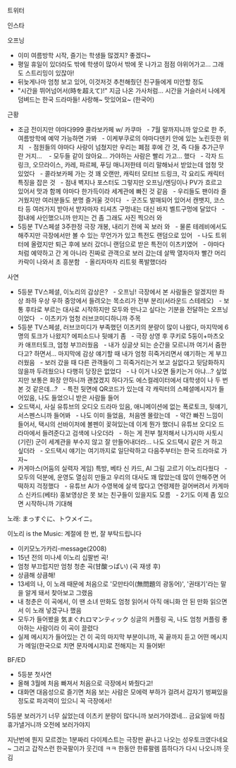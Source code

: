 


트위터



인스타



오프닝
- 이미 여름방학 시작, 즐기는 학생들 많겠지? 좋겠다~
- 평일 휴일이 있더라도 밖에 학생이 많아서 밖에 못 나가고 점점 야위어가고... 그래도 스트리밍이 있잖아!
- 뒤늦게나마 엄청 보고 있어, 이것저것 추천해줬던 친구들에게 미안할 정도
- "시간을 뛰어넘어서(時を超えて)!" 지금 나온 가사처럼... 시간을 거슬러서 나에게 덤벼드는 한국 드라마들! 사랑해~ 맛있어요~ (한국어)

근황
- 조금 전이지만 야마다999 콜라보카페 w/ 카쿠마
  - 7월 말까지니까 앞으로 한 주, 여름방학에 예약 가능하면 가봐
  - 이케부쿠로의 야마다덴키 안에 있는 노린듯한 위치
  - 점원들의 야마다 사랑이 넘쳤지만 우리는 폐점 후에 간 것, 즉 다들 추가근무란 거지... 
  - 모두들 같이 앉아요... 가야하는 사람은 빨리 가고... 했다
  - 각자 드링크, 오므라이스, 카레, 파르페, 푸딩 매니저한테 미리 말해놔서 받았는데 엄청 맛있었다
  - 콜라보카페 가는 것 꽤 오랜만, 캐릭터 모티브 드링크, 각 요리도 캐릭터 특징을 잡은 것
  - 점내 벽지나 포스터도 그렇지만 오프닝/엔딩이나 PV가 흐르고 있어서 맛과 함께 야마다 한가득이라 세계관에 빠진 것 같음
  - 우리들도 팬이라 즐거웠지만 여러분들도 분명 즐거울 것이다
  - 굿즈도 발매되어 있어서 캔뱃지, 코스타 등 여러가지 받아서 받자마자 티셔츠 구멍내는 대신 바지 벨트구멍에 달았다
  - 점내에 사인했으니까 만지는 건 좀 그래도 사진 찍으러 와
- 5등분 TV스페셜 3주한정 극장 개봉, 내리기 전에 꼭 보러 와
  - 물론 테레비에서도 해주지만 극장에서만 볼 수 있는 무언가가 있고 특전도 랜덤으로 있어
  - 나도 트위터에 올렸지만 퇴근 후에 보러 갔더니 랜덤으로 받은 특전이 이츠키였어
  - 야마다처럼 예약하고 간 게 아니라 진짜로 관객으로 보러 갔는데 살짝 열자마자 빨간 머리카락이 나와서 초 흥분함
  - 올리자마자 리트윗 폭발했더라

사연
- 5등분 TV스페셜, 이노리의 감상은?
  - 오프닝! 극장에서 본 사람들은 알겠지만 좌상 좌하 우상 우하 중앙에서 들려오는 목소리가 전부 분리(서라운드 스테레오)
  - 보통 후타로 부르는 대사로 시작하지만 모두와 만나고 싶다는 기분을 전달하는 오프닝이었다
  - 이츠키가 엄청 러브코미디하니까 주목
- 5등분 TV스페셜, 러브코미디가 부족했던 이츠키의 분량이 많이 나왔다, 마지막에 6명의 토크가 나왔지? 에피소드나 뒷얘기 좀
  - 극장 상영 후 쿠키로 5둥이+마츠오카 애프터토크, 엄청 부끄러웠음
  - 내가 싱글샷 되는 순간을 모르니까 여기서 줌한다고? 하면서... 마지막에 감상 얘기할 때 내가 엄청 히죽거리면서 얘기하는 게 부끄러웠음
  - 보러 갔을 때 다른 관객들이 그 히죽거리는거 보고 실없다고 뒷담화하지 않을까 두려웠으나 다행히 당장은 없었다
  - 나 이거 나오면 들키는거 아냐...? 싶었지만 보통은 화장 안하니까 괜찮겠지 하다가도 에스컬레이터에서 대학생이 나 두 번 본 것 같은데...?
  - 특전 뒷면에 QR코드가 있는데 각 캐릭터의 스페셜메시지가 들어있음, 나도 들었으니 받은 사람들 들어
- 오드택시, 사실 유튜브의 오디오 드라마 있음, 애니메이션에 없는 폭로토크, 뒷얘기, 서스펜스니까 들어봐
  - 나도 이미 들었음,  처음엔 몰랐는데
  - 약간 빠진 느낌이 들어서, 택시의 선바이저에 볼펜이 꽂혀있는데 이게 뭔가 했더니 유튜브 오디오 드라마에서 들려준다고 검색에 나오더라
  - 하는 게 전부 철저해서 나가시마 사토시(기린) 군이 세계관을 부수지 않고 잘 만들어내더라... 나도 오드택시 같은 거 하고 싶더라
  - 오드택시 얘기는 여기까지로 일단락하고 다음주부터는 한국 드라마로 가자~
- 카게마스(어둠의 실력자 게임) 특방, 베타 신 카드, AI 그림 고르기 이노리다웠다
  - 모두의 덕분에, 운영도 열심히 만들고 우리의 대사도 꽤 많았는데 많이 안해주면 어떡하지 걱정했다
  - 유튜브 AI가 수영복에 살색 많다고 연령제한 걸어버려서 카게마스 신카드(베타) 홍보영상은 못 보는 친구들이 있을지도 모름
  - 2기도 이제 좀 있으면 시작하니까 기대해

노래: まっすぐに、トウメイニ。

이노리 is the Music: 계절에 한 번, 잘 부탁드립니다
- 이키모노가카리-message(2008)
- 15년 전의 미나세 이노리 십팔번 곡!
- 엄청 부끄럽지만 엄청 청춘 곡(甘酸っぱい)
(곡 재생 후)
- 상큼해 상큼해!
- 13세의 나, 이 노래 때문에 처음으로 '모만타이(無問題의 광동어)', '권태기'라는 말을 알게 돼서 찾아보고 그랬음
- 내 청춘은 이 곡에서, 이 땐 소녀 만화도 엄청 읽어서 아직 애니화 안 된 만화 읽으면서 이 노래 넣겠구나 했음
- 모두가 들어봤을 気まぐれロマンティック 싱글의 커플링 곡, 나도 엄청 커플링 좋아하는 사람이라 이 곡이 끌렸다
- 실제 메시지가 들어있는 건 이 곡의 마지막 부분이니까, 꼭 끝까지 듣고 어떤 메시지가 메일(한국으로 치면 문자메시지)로 전해지는 지 들어봐!

BF/ED
- 5등분 첫사연
- 올해 3월에 처음 빠져서 처음으로 극장에서 봐줬다고!
- 대화면 대음성으로 즐기면 처음 보는 사람은 모에력 부하가 걸려서 갑자기 벙쪄있을 정도로 파괴력이 있으니 꼭 극장에서!

5등분 보러가기 너무 싫었는데 이츠키 분량이 많다니까 보러가야겠네...
금요일에 마침 휴가낼거니까 오전에 보러가야지

지난번에 뭔지 모르겠는 1분짜리 다이제스트는 극장판 끝나고 나오는 성우토크였다네요~
그리고 갑작스런 한국팔이가 웃긴데 ㅋㅋ 한동안 한류팔렘 뜸하다가 다시 나오니까 웃김
